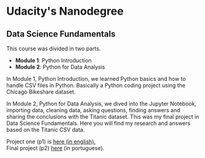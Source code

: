 <h1>Udacity's Nanodegree</h1>
<h2>Data Science Fundamentals</h2>

<p>This course was divided in two parts.</p>
  <ul>
    <li><strong>Module 1</strong>: Python Introduction<br></li>
    <li><strong>Module 2</strong>: Python for Data Analysis</li>
  </ul>
<p>In Module 1, Python Introduction, we learned Python basics and how to handle CSV files in Python. Basically a Python coding project using the Chicago Bikeshare dataset.</p>
<p>In Module 2, Python for Data Analysis, we dived into the Jupyter Notebook, importing data, cleaning data, asking questions, finding answers and sharing the conclusions with the Titanic dataset. This was my final project in Data Science Fundamentals. Here you will find my research and answers based on the Titanic CSV data.</p>

<p>Project one (p1) is <a href="https://github.com/felipefgoncalves/titanic_fds1/blob/master/p1/chicago_bikeshare.py">here (in english).</a><br>Final project (p2) <a href="https://github.com/felipefgoncalves/titanic_fds1/blob/master/p2/titanic_project_PTBR.ipynb">here</a> (in portuguese).</p>
